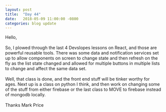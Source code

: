 ```yaml
---
layout: post
title:  "Day 44"
date:   2018-05-09 11:00:00 -0800
categories: blog update
---
```

Hello,
<br><br>
So, I plowed through the last 4 Devslopes lessons on React, and those are powerful reusable tools. There was some data and notification services set up to allow components on screen to change state and then refresh on the fly as the list state changed and allowed for multiple buttons in multiple lists to change and affect the same data set.
<br><br>
Well, that class is done, and the front end stuff will be tinker worthy for ages. Next up is a class on python I think, and then work on changing some of the stuff from either firebase or the last class to MOVE to firebase instead of mongodb locally.
<br>
<br>
Thanks Mark Price
